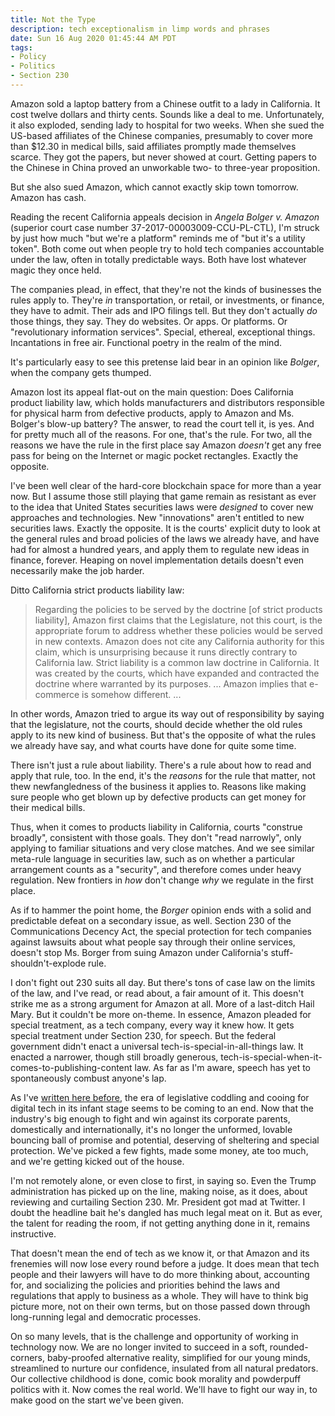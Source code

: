 ```yaml
---
title: Not the Type
description: tech exceptionalism in limp words and phrases
date: Sun 16 Aug 2020 01:45:44 AM PDT
tags:
- Policy
- Politics
- Section 230
---
```


Amazon sold a laptop battery from a Chinese outfit to a lady in California.  It cost twelve dollars and thirty cents.  Sounds like a deal to me.  Unfortunately, it also exploded, sending lady to hospital for two weeks.  When she sued the US-based affiliates of the Chinese companies, presumably to cover more than $12.30 in medical bills, said affiliates promptly made themselves scarce.  They got the papers, but never showed at court.  Getting papers to the Chinese in China proved an unworkable two- to three-year proposition.

But she also sued Amazon, which cannot exactly skip town tomorrow.  Amazon has cash.

Reading the recent California appeals decision in _Angela Bolger v. Amazon_ (superior court case number 37-2017-00003009-CCU-PL-CTL), I'm struck by just how much "but we're a platform" reminds me of "but it's a utility token".  Both come out when people try to hold tech companies accountable under the law, often in totally predictable ways.  Both have lost whatever magic they once held.

The companies plead, in effect, that they're not the kinds of businesses the rules apply to.  They're _in_ transportation, or retail, or investments, or finance, they have to admit.  Their ads and IPO filings tell.  But they don't actually _do_ those things, they say.  They do websites.  Or apps.  Or platforms.  Or "revolutionary information services".  Special, ethereal, exceptional things.  Incantations in free air.  Functional poetry in the realm of the mind.

It's particularly easy to see this pretense laid bear in an opinion like _Bolger_, when the company gets thumped.

Amazon lost its appeal flat-out on the main question: Does California product liability law, which holds manufacturers and distributors responsible for physical harm from defective products, apply to Amazon and Ms. Bolger's blow-up battery?  The answer, to read the court tell it, is yes.  And for pretty much all of the reasons.  For one, that's the rule.  For two, all the reasons we have the rule in the first place say Amazon _doesn't_ get any free pass for being on the Internet or magic pocket rectangles.  Exactly the opposite.

I've been well clear of the hard-core blockchain space for more than a year now.  But I assume those still playing that game remain as resistant as ever to the idea that United States securities laws were _designed_ to cover new approaches and technologies.  New "innovations" aren't entitled to new securities laws.  Exactly the opposite.  It is the courts' explicit duty to look at the general rules and broad policies of the laws we already have, and have had for almost a hundred years, and apply them to regulate new ideas in finance, forever.  Heaping on novel implementation details doesn't even necessarily make the job harder.

Ditto California strict products liability law:

> Regarding the policies to be served by the doctrine [of strict products liability], Amazon first claims that the Legislature, not this court, is the appropriate forum to address whether these policies would be served in new contexts.  Amazon does not cite any California authority for this claim, which is unsurprising because it runs directly contrary to California law.  Strict liability is a common law doctrine in California.  It was created by the courts, which have expanded and contracted the doctrine where warranted by its purposes. ... Amazon implies that e-commerce is somehow different.  ...

In other words, Amazon tried to argue its way out of responsibility by saying that the legislature, not the courts, should decide whether the old rules apply to its new kind of business.  But that's the opposite of what the rules we already have say, and what courts have done for quite some time.

There isn't just a rule about liability.  There's a rule about how to read and apply that rule, too.  In the end, it's the _reasons_ for the rule that matter, not thew newfangledness of the business it applies to.  Reasons like making sure people who get blown up by defective products can get money for their medical bills.

Thus, when it comes to products liability in California, courts "construe broadly", consistent with those goals.  They don't "read narrowly", only applying to familiar situations and very close matches.  And we see similar meta-rule language in securities law, such as on whether a particular arrangement counts as a "security", and therefore comes under heavy regulation.  New frontiers in _how_ don't change _why_ we regulate in the first place.

As if to hammer the point home, the _Borger_ opinion ends with a solid and predictable defeat on a secondary issue, as well.  Section 230 of the Communications Decency Act, the special protection for tech companies against lawsuits about what people say through their online services, doesn't stop Ms. Borger from suing Amazon under California's stuff-shouldn't-explode rule.

I don't fight out 230 suits all day.  But there's tons of case law on the limits of the law, and I've read, or read about, a fair amount of it.  This doesn't strike me as a strong argument for Amazon at all.  More of a last-ditch Hail Mary.  But it couldn't be more on-theme.  In essence, Amazon pleaded for special treatment, as a tech company, every way it knew how.  It gets special treatment under Section 230, for speech.  But the federal government didn't enact a universal tech-is-special-in-all-things law.  It enacted a narrower, though still broadly generous, tech-is-special-when-it-comes-to-publishing-content law.  As far as I'm aware, speech has yet to spontaneously combust anyone's lap.

As I've [written here before](https://writing.kemitchell.com/2020/02/19/Tech-Merit-Tech-Privilege.html), the era of legislative coddling and cooing for digital tech in its infant stage seems to be coming to an end.  Now that the industry's big enough to fight and win against its corporate parents, domestically and internationally, it's no longer the unformed, lovable bouncing ball of promise and potential, deserving of sheltering and special protection.  We've picked a few fights, made some money, ate too much, and we're getting kicked out of the house.

I'm not remotely alone, or even close to first, in saying so.  Even the Trump administration has picked up on the line, making noise, as it does, about reviewing and curtailing Section 230.  Mr. President got mad at Twitter.  I doubt the headline bait he's dangled has much legal meat on it.  But as ever, the talent for reading the room, if not getting anything done in it, remains instructive.

That doesn't mean the end of tech as we know it, or that Amazon and its frenemies will now lose every round before a judge.  It does mean that tech people and their lawyers will have to do more thinking about, accounting for, and socializing the policies and priorities behind the laws and regulations that apply to business as a whole.  They will have to think big picture more, not on their own terms, but on those passed down through long-running legal and democratic processes.

On so many levels, that is the challenge and opportunity of working in technology now.  We are no longer invited to succeed in a soft, rounded-corners, baby-proofed alternative reality, simplified for our young minds, streamlined to nurture our confidence, insulated from all natural predators.  Our collective childhood is done, comic book morality and powderpuff politics with it.  Now comes the real world.  We'll have to fight our way in, to make good on the start we've been given.
